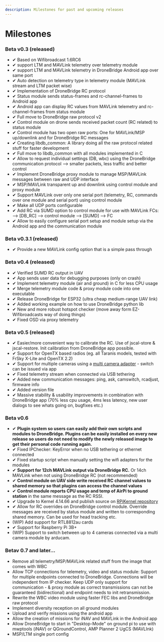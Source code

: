```yaml
---
description: Milestones for past and upcoming releases
---
```


# Milestones

### Beta v0.3 \(released\)

* ✔ Based on Wifibroadcast 1.6RC6
* ✔ support LTM and MAVLink telemetry over telemetry module
* ✔ support LTM and MAVLink telemetry in DroneBridge Android app over same port
* ✔ Auto detection on telemetry type in telemetry module \(MAVLink stream and LTM packet wise\)
* ✔ Implementation of DroneBridge RC protocol
* ✔ Status module sends status-frames and rc-channel-frames to Android app
* ✔ Android app can display RC values from MAVLink telemetry and rc-channel-frames from status module
* ✔ Full move to DroneBridge raw protocol v2
* ✔ Control module on drone sends received packet count \(RC related\) to status module
* ✔ Control module has two open raw ports: One for MAVLink/MSP up/downlink and for DroneBridge RC messages
* ✔ Creating libdb\_common: A library doing all the raw protocol related stuff for faster development
* ✔ Full move to libdb\_common with all modules implemented in C
* ✔ Allow to request individual settings \(DB, wbc\) using the DroneBridge communication protocol --&gt; smaller packets, less traffic and better control
* ✔ Implement DroneBridge proxy module to manage MSP/MAVLink messages between raw and UDP interface
* ✔ MSP/MAVLink transparent up and downlink using control module and proxy module
* ✔ Support MAVLink over only one serial port \(telemetry, RC, commands over one module and serial port\) using control module
* ✔ Make all UDP ports configurable
* ✔ Add RC via SUMD option to control module for use with MAVLink FCs: --&gt; \[DB\_RC\] --&gt; control module --&gt; \[SUMD\] --&gt; FC
* ✔ Allow to easily configure serial port setup and module setup via the Android app and the communication module

### Beta v0.3.1 \(released\)

* ✔ Provide a new MAVLink config option that is a simple pass through

### Beta v0.4 \(released\)

* ✔ Verified SUMD RC output in UAV
* ✔ App sends user data for debugging purposes \(only on crash\)
* ✔ Implement telemetry module \(air and ground\) in C for less CPU usage
* ✔ Merge telemetry module code & proxy module code into one executable
* ✔ Release DroneBridge for ESP32 \(ultra cheap medium-range UAV link\)
* ✔ Added working example on how to use DroneBridge python lib
* ✔ New and more robust hotspot checker \(move away form EZ-Wifibroadcasts way of doing things\)
* ✔ Fixed OSD via proxy telemetry

### Beta v0.5 \(released\)

* ✔ Easier/more convenient way to calibrate the RC. Use of jscal-store & jscal-restore. Init calibration from DroneBridge app possible.
* ✔ Support for OpenTX based radios \(eg. all Taranis models, tested with FrSky X-Lite and OpenTX 2.2\)
* ✔ Support for multiple cameras using a [multi camera adapter](http://www.arducam.com/multi-camera-adapter-module-raspberry-pi/) - switch can be issued via app
* ✔ Fixed telemetry stream when connected via USB tethering
* ✔ Added new communication messages: ping, ask, camswitch, rcadjust, firmware info
* ✔ Added version file
* ✔ Massive stability & usability improvements in combination with DroneBridge app \(70% less cpu usage, 4ms less latency, new user dialogs to see whats going on, bugfixes etc.\)

### Beta v0.6

* ✔ **Plugin system so users can easily add their own scripts and modules to DroneBridge. Plugins can be easily installed on every new release so users do not need to modify the newly released image to get their personal code running again.**
* ✔ Fixed IPChecker: KeyError when no USB tethering or ethernet connected
* ✔ Fixed startup script when manually setting the wifi adapters for the modules
* ✔ **Support for 12ch MAVLink output via DroneBridge RC.** Or 14ch MAVLink when not using DroneBridge RC \(not recommended\)
* ✔ **Control module on UAV side write received RC channel values to shared memory so that plugins can access the channel values**
* ✔ **Control module reports CPU usage and temp of AirPi to ground station** in the same message as the RC RSSI.
* ✔ Upgrade to Kernel 4.14.66 and publish source on [RPiKernel repository](https://github.com/DroneBridge/RPiKernel)
* ✔ Allow for RC overrides on DroneBridge control module. Override messages are received by status module and written to corresponding shared memory. Can be used for head tracking etc.
* \(WIP\) Add support for RTL8812au cards
* ✔ Support for Raspberry Pi 3B+
* \(WIP\) Support to switch between up to 4 cameras connected via a multi camera module by arducam.

### Betav 0.7 and later...

* Remove all telemetry/MSP/MAVLink related stuff from the image that comes with WBC
* Allow TCP connections for telemetry, video and status module: Support for multiple endpoints connected to DroneBridge. Connections will be independent from IP checker. Keep UDP only support for communication - & proxy module as correct transmissions can not be guaranteed \(bidirectional\) and endpoint needs to init retransmission.
* Rewrite the WBC video module using faster FEC libs and DroneBridge raw protocol
* Implement diversity reception on all ground modules
* Upload and verify missions using the android app
* Allow the creation of missions for iNAV and MAVLink in the Android app
* Allow DroneBridge to start in "Desktop-Mode" on ground pi to use with mwptools \(iNAV\) or QGroundControl, AMP Planner 2 UgCS \(MAVLInk\)
* MSP/LTM single port config

